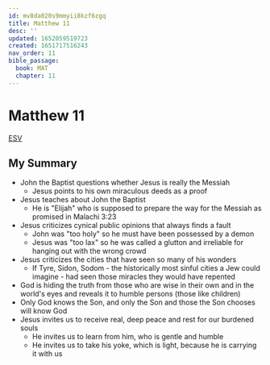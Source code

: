 ```yaml
---
id: mv8da020s9mmyii8kzf6zgq
title: Matthew 11
desc: ''
updated: 1652059519723
created: 1651717516243
nav_order: 11
bible_passage:
  book: MAT
  chapter: 11
---
```


# Matthew 11

[ESV](https://www.biblegateway.com/passage/?search=Matthew+11&version=ESV)

## My Summary

- John the Baptist questions whether Jesus is really the Messiah
  - Jesus points to his own miraculous deeds as a proof
- Jesus teaches about John the Baptist
  - He is "Elijah" who is supposed to prepare the way for the Messiah as promised in Malachi 3:23
- Jesus criticizes cynical public opinions that always finds a fault
  - John was "too holy" so he must have been possessed by a demon
  - Jesus was "too lax" so he was called a glutton and irreliable for hanging out with the wrong crowd
- Jesus criticizes the cities that have seen so many of his wonders
  - If Tyre, Sidon, Sodom - the historically most sinful cities a Jew could imagine - had seen those miracles they
    would have repented
- God is hiding the truth from those who are wise in their own and in the world's eyes and reveals it to humble persons
  (those like children)
- Only God knows the Son, and only the Son and those the Son chooses will know God
- Jesus invites us to receive real, deep peace and rest for our burdened souls
  - He invites us to learn from him, who is gentle and humble
  - He invites us to take his yoke, which is light, because he is carrying it with us
